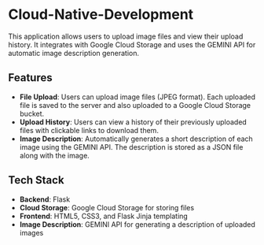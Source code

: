 # Cloud-Native-Development 

This application allows users to upload image files and view their upload history. It integrates with Google Cloud Storage and uses the GEMINI API for automatic image description generation.

## Features
- **File Upload**: Users can upload image files (JPEG format). Each uploaded file is saved to the server and also uploaded to a Google Cloud Storage bucket.
- **Upload History**: Users can view a history of their previously uploaded files with clickable links to download them.
- **Image Description**: Automatically generates a short description of each image using the GEMINI API. The description is stored as a JSON file along with the image.

## Tech Stack
- **Backend**: Flask
- **Cloud Storage**: Google Cloud Storage for storing files
- **Frontend**: HTML5, CSS3, and Flask Jinja templating
- **Image Description**: GEMINI API for generating a description of uploaded images
